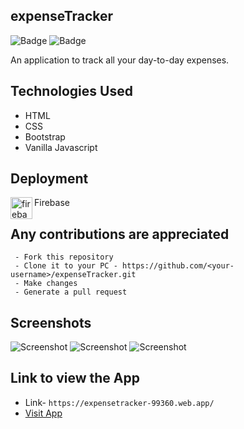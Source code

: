 ## expenseTracker

![Badge](https://img.shields.io/badge/expense--tracker-application-orange)
![Badge](https://img.shields.io/badge/open--source-%E2%9D%A4-red)

An application to track all your day-to-day expenses.

## Technologies Used

 - HTML
 - CSS
 - Bootstrap
 - Vanilla Javascript

## Deployment
  <img align="left" alt="firebase" width="35px" src="https://www.vectorlogo.zone/logos/firebase/firebase-icon.svg" />
  Firebase<br>

## Any contributions are appreciated
```
 - Fork this repository
 - Clone it to your PC - https://github.com/<your-username>/expenseTracker.git
 - Make changes
 - Generate a pull request
```
## Screenshots

![Screenshot](https://user-images.githubusercontent.com/80754608/121816129-69145400-cc97-11eb-9514-e0057410080b.png)
![Screenshot](https://user-images.githubusercontent.com/80754608/121816167-ab3d9580-cc97-11eb-911c-f6b89724ec32.png)
![Screenshot](https://user-images.githubusercontent.com/80754608/121816233-14bda400-cc98-11eb-8f68-4984b19d900f.png)

## Link to view the App
 - Link- `https://expensetracker-99360.web.app/`
 - [Visit App](https://expensetracker-99360.web.app/)

